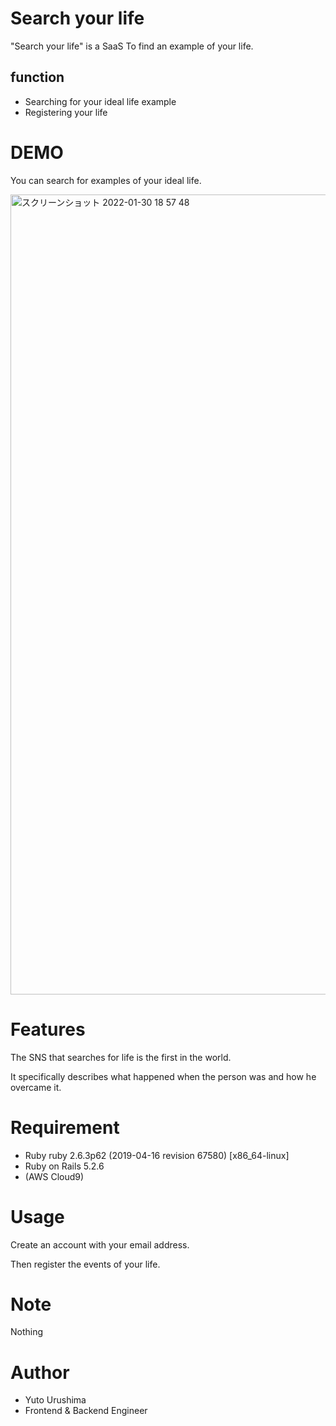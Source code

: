 # Search your life

"Search your life" is a SaaS To find an example of your life.

## function

- Searching for your ideal life example
- Registering your life

# DEMO

You can search for examples of your ideal life.

<img width="1280" alt="スクリーンショット 2022-01-30 18 57 48" src="https://user-images.githubusercontent.com/56684832/151695082-795aa1ec-cc42-4a9c-948d-ed063c294c49.png">

# Features

The SNS that searches for life is the first in the world. 

It specifically describes what happened when the person was and how he overcame it.

# Requirement

- Ruby ruby 2.6.3p62 (2019-04-16 revision 67580) [x86_64-linux]
- Ruby on Rails 5.2.6
- (AWS Cloud9)

# Usage

Create an account with your email address.

Then register the events of your life.

# Note

Nothing

# Author

* Yuto Urushima
* Frontend & Backend Engineer

